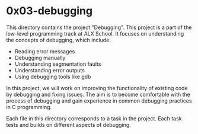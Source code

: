 # 0x03-debugging

This directory contains the project "Debugging". This project is a part of the low-level programming track at ALX School. It focuses on understanding the concepts of debugging, which include:

- Reading error messages
- Debugging manually
- Understanding segmentation faults
- Understanding error outputs
- Using debugging tools like gdb

In this project, we will work on improving the functionality of existing code by debugging and fixing issues. The aim is to become comfortable with the process of debugging and gain experience in common debugging practices in C programming.

Each file in this directory corresponds to a task in the project. Each task tests and builds on different aspects of debugging.

